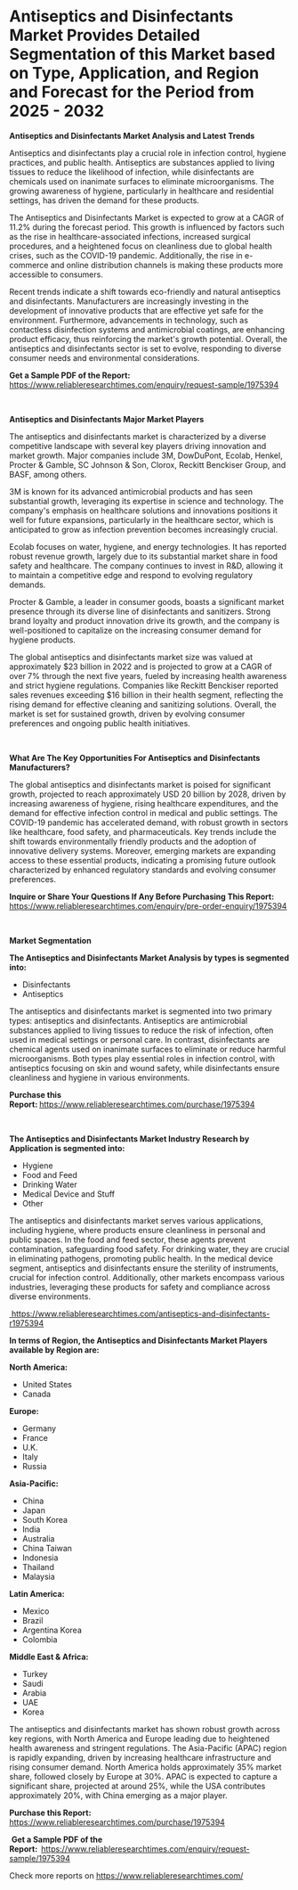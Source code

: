 <p><h1>Antiseptics and Disinfectants Market Provides Detailed Segmentation of this Market based on Type, Application, and Region and Forecast for the Period from 2025 - 2032</h1></p><p><strong>Antiseptics and Disinfectants Market Analysis and Latest Trends</strong></p>
<p><p>Antiseptics and disinfectants play a crucial role in infection control, hygiene practices, and public health. Antiseptics are substances applied to living tissues to reduce the likelihood of infection, while disinfectants are chemicals used on inanimate surfaces to eliminate microorganisms. The growing awareness of hygiene, particularly in healthcare and residential settings, has driven the demand for these products.</p><p>The Antiseptics and Disinfectants Market is expected to grow at a CAGR of 11.2% during the forecast period. This growth is influenced by factors such as the rise in healthcare-associated infections, increased surgical procedures, and a heightened focus on cleanliness due to global health crises, such as the COVID-19 pandemic. Additionally, the rise in e-commerce and online distribution channels is making these products more accessible to consumers.</p><p>Recent trends indicate a shift towards eco-friendly and natural antiseptics and disinfectants. Manufacturers are increasingly investing in the development of innovative products that are effective yet safe for the environment. Furthermore, advancements in technology, such as contactless disinfection systems and antimicrobial coatings, are enhancing product efficacy, thus reinforcing the market's growth potential. Overall, the antiseptics and disinfectants sector is set to evolve, responding to diverse consumer needs and environmental considerations.</p></p>
<p><strong>Get a Sample PDF of the Report:&nbsp;</strong> <a href="https://www.reliableresearchtimes.com/enquiry/request-sample/1975394?utm_campaign=3315&utm_medium=2&utm_source=Github&utm_content=ia&utm_term=01042025&utm_id=antiseptics-and-disinfectants">https://www.reliableresearchtimes.com/enquiry/request-sample/1975394</a></p>
<p>&nbsp;</p>
<p><strong>Antiseptics and Disinfectants Major Market Players</strong></p>
<p><p>The antiseptics and disinfectants market is characterized by a diverse competitive landscape with several key players driving innovation and market growth. Major companies include 3M, DowDuPont, Ecolab, Henkel, Procter & Gamble, SC Johnson & Son, Clorox, Reckitt Benckiser Group, and BASF, among others.</p><p>3M is known for its advanced antimicrobial products and has seen substantial growth, leveraging its expertise in science and technology. The company's emphasis on healthcare solutions and innovations positions it well for future expansions, particularly in the healthcare sector, which is anticipated to grow as infection prevention becomes increasingly crucial.</p><p>Ecolab focuses on water, hygiene, and energy technologies. It has reported robust revenue growth, largely due to its substantial market share in food safety and healthcare. The company continues to invest in R&D, allowing it to maintain a competitive edge and respond to evolving regulatory demands.</p><p>Procter & Gamble, a leader in consumer goods, boasts a significant market presence through its diverse line of disinfectants and sanitizers. Strong brand loyalty and product innovation drive its growth, and the company is well-positioned to capitalize on the increasing consumer demand for hygiene products.</p><p>The global antiseptics and disinfectants market size was valued at approximately $23 billion in 2022 and is projected to grow at a CAGR of over 7% through the next five years, fueled by increasing health awareness and strict hygiene regulations. Companies like Reckitt Benckiser reported sales revenues exceeding $16 billion in their health segment, reflecting the rising demand for effective cleaning and sanitizing solutions. Overall, the market is set for sustained growth, driven by evolving consumer preferences and ongoing public health initiatives.</p></p>
<p>&nbsp;</p>
<p><strong>What Are The Key Opportunities For Antiseptics and Disinfectants Manufacturers?</strong></p>
<p><p>The global antiseptics and disinfectants market is poised for significant growth, projected to reach approximately USD 20 billion by 2028, driven by increasing awareness of hygiene, rising healthcare expenditures, and the demand for effective infection control in medical and public settings. The COVID-19 pandemic has accelerated demand, with robust growth in sectors like healthcare, food safety, and pharmaceuticals. Key trends include the shift towards environmentally friendly products and the adoption of innovative delivery systems. Moreover, emerging markets are expanding access to these essential products, indicating a promising future outlook characterized by enhanced regulatory standards and evolving consumer preferences.</p></p>
<p><strong>Inquire or Share Your Questions If Any Before Purchasing This Report:</strong> <a href="https://www.reliableresearchtimes.com/enquiry/pre-order-enquiry/1975394?utm_campaign=3315&utm_medium=2&utm_source=Github&utm_content=ia&utm_term=01042025&utm_id=antiseptics-and-disinfectants">https://www.reliableresearchtimes.com/enquiry/pre-order-enquiry/1975394</a></p>
<p>&nbsp;</p>
<p><strong>Market Segmentation</strong></p>
<p><strong>The Antiseptics and Disinfectants Market Analysis by types is segmented into:</strong></p>
<p><ul><li>Disinfectants</li><li>Antiseptics</li></ul></p>
<p><p>The antiseptics and disinfectants market is segmented into two primary types: antiseptics and disinfectants. Antiseptics are antimicrobial substances applied to living tissues to reduce the risk of infection, often used in medical settings or personal care. In contrast, disinfectants are chemical agents used on inanimate surfaces to eliminate or reduce harmful microorganisms. Both types play essential roles in infection control, with antiseptics focusing on skin and wound safety, while disinfectants ensure cleanliness and hygiene in various environments.</p></p>
<p><strong>Purchase this Report:&nbsp;</strong><a href="https://www.reliableresearchtimes.com/purchase/1975394?utm_campaign=3315&utm_medium=2&utm_source=Github&utm_content=ia&utm_term=01042025&utm_id=antiseptics-and-disinfectants">https://www.reliableresearchtimes.com/purchase/1975394</a></p>
<p>&nbsp;</p>
<p><strong>The Antiseptics and Disinfectants Market Industry Research by Application is segmented into:</strong></p>
<p><ul><li>Hygiene</li><li>Food and Feed</li><li>Drinking Water</li><li>Medical Device and Stuff</li><li>Other</li></ul></p>
<p><p>The antiseptics and disinfectants market serves various applications, including hygiene, where products ensure cleanliness in personal and public spaces. In the food and feed sector, these agents prevent contamination, safeguarding food safety. For drinking water, they are crucial in eliminating pathogens, promoting public health. In the medical device segment, antiseptics and disinfectants ensure the sterility of instruments, crucial for infection control. Additionally, other markets encompass various industries, leveraging these products for safety and compliance across diverse environments.</p></p>
<p><a href="https://www.reliableresearchtimes.com/antiseptics-and-disinfectants-r1975394?utm_campaign=3315&utm_medium=2&utm_source=Github&utm_content=ia&utm_term=01042025&utm_id=antiseptics-and-disinfectants">&nbsp;https://www.reliableresearchtimes.com/antiseptics-and-disinfectants-r1975394</a></p>
<p><strong>In terms of Region, the Antiseptics and Disinfectants Market Players available by Region are:</strong></p>
<p>
    <p> <strong> North America: </strong>
        <ul>
            <li>United States</li>
            <li>Canada</li>
        </ul>
        </p> 
    <p> <strong> Europe: </strong>
        <ul>
            <li>Germany</li>
            <li>France</li>
            <li>U.K.</li>
            <li>Italy</li>
            <li>Russia</li>
        </ul>
        </p> 
    <p> <strong> Asia-Pacific: </strong>
        <ul>
            <li>China</li>
            <li>Japan</li>
            <li>South Korea</li>
            <li>India</li>
            <li>Australia</li>
            <li>China Taiwan</li>
            <li>Indonesia</li>
            <li>Thailand</li>
            <li>Malaysia</li>
        </ul>
        </p> 
    <p> <strong> Latin America: </strong>
        <ul>
            <li>Mexico</li>
            <li>Brazil</li>
            <li>Argentina Korea</li>
            <li>Colombia</li>
        </ul>
        </p> 
    <p> <strong> Middle East & Africa: </strong>
        <ul>
            <li>Turkey</li>
            <li>Saudi</li>
            <li>Arabia</li>
            <li>UAE</li>
            <li>Korea</li>
        </ul>
    </p>
    </p>
<p><p>The antiseptics and disinfectants market has shown robust growth across key regions, with North America and Europe leading due to heightened health awareness and stringent regulations. The Asia-Pacific (APAC) region is rapidly expanding, driven by increasing healthcare infrastructure and rising consumer demand. North America holds approximately 35% market share, followed closely by Europe at 30%. APAC is expected to capture a significant share, projected at around 25%, while the USA contributes approximately 20%, with China emerging as a major player.</p></p>
<p><strong>Purchase this Report: </strong><a href="https://www.reliableresearchtimes.com/purchase/1975394?utm_campaign=3315&utm_medium=2&utm_source=Github&utm_content=ia&utm_term=01042025&utm_id=antiseptics-and-disinfectants">https://www.reliableresearchtimes.com/purchase/1975394</a></p>
<p>&nbsp;<strong>Get a Sample PDF of the Report:&nbsp;&nbsp;</strong><a href="https://www.reliableresearchtimes.com/enquiry/request-sample/1975394?utm_campaign=3315&utm_medium=2&utm_source=Github&utm_content=ia&utm_term=01042025&utm_id=antiseptics-and-disinfectants">https://www.reliableresearchtimes.com/enquiry/request-sample/1975394</a></p>
<p><strong></strong></p>
<p>Check more reports on <a href="https://www.reliableresearchtimes.com/?utm_campaign=3315&utm_medium=2&utm_source=Github&utm_content=ia&utm_term=01042025&utm_id=antiseptics-and-disinfectants">https://www.reliableresearchtimes.com/</a></p>